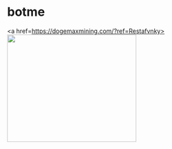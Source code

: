 # botme

<a href=https://dogemaxmining.com/?ref=Restafvnky><img src="https://dogemaxmining.com/banner/dogemaxmining300.gif" alt="" width="300" height="250" /></a>
